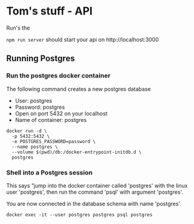 # Tom's stuff - API

Run's the 

`npm run server` should start your api on http://localhost:3000
## Running Postgres

### Run the postgres docker container
The following command creates a new postgres database
* User: postgres
* Password: postgres
* Open on port 5432 on your localhost
* Name of container: postgres

```shell
docker run -d \
  -p 5432:5432 \
  -e POSTGRES_PASSWORD=password \
  --name postgres \
  --volume $(pwd)/db:/docker-entrypoint-initdb.d \
  postgres
```

### Shell into a Postgres session
This says "jump into the docker container called 'postgres' with the linux user 'postgres', 
then run the command 'psql' with argument 'postgres'.

You are now connected in the database schema with name 'postgres'.

```shell
docker exec -it --user postgres postgres psql postgres
```